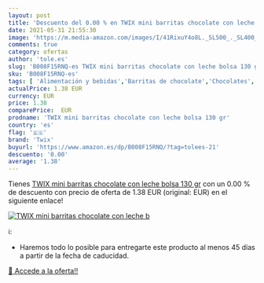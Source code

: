 ```yaml
---
layout: post
title: 'Descuento del 0.00 % en TWIX mini barritas chocolate con leche b'
date: 2021-05-31 21:55:30
image: 'https://m.media-amazon.com/images/I/41RixuY4o8L._SL500_._SL400_.jpg'
comments: true
category: ofertas
author: 'tole.es'
slug: 'B008F15RNQ-es TWIX mini barritas chocolate con leche bolsa 130 gr'
sku: 'B008F15RNQ-es'
tags: [ 'Alimentación y bebidas','Barritas de chocolate','Chocolates','Dulces, chocolates y chicles','Paquetes de barritas de chocolate','chocolate','twix', ]
actualPrice: 1.38 EUR
currency: EUR
price: 1.38
comparePrice:  EUR
prodname: 'TWIX mini barritas chocolate con leche bolsa 130 gr'
country: 'es'
flag: '🇪🇸'
brand: 'Twix'
buyurl: 'https://www.amazon.es/dp/B008F15RNQ/?tag=tolees-21'
descuento: '0.00'
average: '1.38'
---
```


Tienes [TWIX mini barritas chocolate con leche bolsa 130 gr](https://www.amazon.es/dp/B008F15RNQ/?tag=tolees-21) con un 0.00 % de descuento con precio de oferta de 1.38 EUR (original:  EUR) en el siguiente enlace!

[![TWIX mini barritas chocolate con leche b](https://m.media-amazon.com/images/I/41RixuY4o8L._SL500_._SL400_.jpg)](https://www.amazon.es/dp/B008F15RNQ/?tag=tolees-21)

ℹ️:

- Haremos todo lo posible para entregarte este producto al menos 45 días a partir de la fecha de caducidad.

[🛒 Accede a la oferta!!](https://www.amazon.es/dp/B008F15RNQ/?tag=tolees-21)
